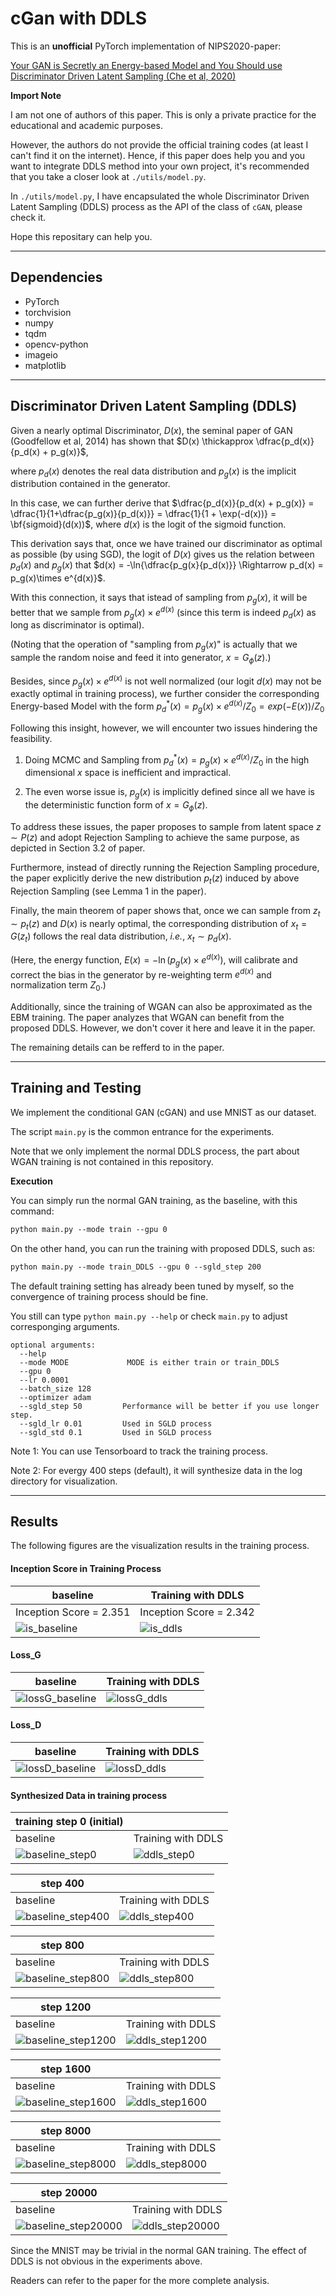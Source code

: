 # cGan with DDLS

This is an **unofficial** PyTorch implementation of NIPS2020-paper: 

[Your GAN is Secretly an Energy-based Model and You Should use Discriminator Driven Latent Sampling (Che et al, 2020)](https://arxiv.org/abs/2003.06060)

**Import Note**

I am not one of authors of this paper. This is only a private practice for the educational and academic purposes.

However, the authors do not provide the official training codes (at least I can't find it on the internet). Hence, if this paper does help you and you want to integrate DDLS method into your own project, it's recommended that you take a closer look at `./utils/model.py`.

In `./utils/model.py`, I have encapsulated the whole Discriminator Driven Latent Sampling (DDLS) process as the API of the class of `cGAN`, please check it.

Hope this repositary can help you.


---------------------------------------------------------------------------
## Dependencies

* PyTorch
* torchvision
* numpy
* tqdm
* opencv-python
* imageio
* matplotlib

---------------------------------------------------------------------------
## Discriminator Driven Latent Sampling (DDLS)

Given a nearly optimal Discriminator, $D(x)$, the seminal paper of GAN (Goodfellow et al, 2014) has shown that $D(x) \thickapprox \dfrac{p_d(x)}{p_d(x) + p_g(x)}$,

where $p_d(x)$ denotes the real data distribution and $p_g(x)$ is the implicit distribution contained in the generator.

In this case, we can further derive that $\dfrac{p_d(x)}{p_d(x) + p_g(x)} = \dfrac{1}{1+\dfrac{p_g(x)}{p_d(x)}} = \dfrac{1}{1 + \exp(-d(x))} = \bf{sigmoid}(d(x))$, 
where $d(x)$ is the logit of the sigmoid function.

This derivation says that, once we have trained our discriminator as optimal as possible (by using SGD), the logit of $D(x)$ gives us the relation between $p_d(x)$ and $p_g(x)$ that $d(x) = -\ln{\dfrac{p_g(x}{p_d(x)}} \Rightarrow p_d(x) = p_g(x)\times e^{d(x)}$.

With this connection, it says that istead of sampling from $p_g(x)$, it will be better that we sample from $p_g(x)\times e^{d(x)}$ (since this term is indeed $p_d(x)$ as long as discriminator is optimal). 

(Noting that the operation of "sampling from $p_g(x)$" is actually that we sample the random noise and feed it into generator, $x = G_\phi(z)$.)

Besides, since $p_g(x)\times e^{d(x)}$ is not well normalized (our logit $d(x)$ may not be exactly optimal in training process), we further consider the corresponding Energy-based Model with the form $p^*_{d}(x) = p_g(x)\times e^{d(x)} / Z_{0} = exp(-E(x)) / Z_0$

Following this insight, however, we will encounter two issues hindering the feasibility.

1. Doing MCMC and Sampling from $p^*_{d}(x) = p_g(x)\times e^{d(x)} / Z_{0}$ in the high dimensional $x$ space is inefficient and impractical.

2. The even worse issue is, $p_g(x)$ is implicitly defined since all we have is the deterministic function form of $x = G_\phi(z)$.

To address these issues, the paper proposes to sample from latent space $z \sim P(z)$ and adopt Rejection Sampling to achieve the same purpose, as depicted in Section 3.2 of paper.

Furthermore, instead of directly running the Rejection Sampling procedure, the paper explicitly derive the new distribution $p_t(z)$ induced by above Rejection Sampling (see Lemma 1 in the paper).

Finally, the main theorem of paper shows that, once we can sample from $z_t\sim p_t(z)$ and $D(x)$ is nearly optimal, the corresponding distribution of $x_t = G(z_t)$ follows the real data distribution, *i.e.*, $x_t \sim p_d(x)$.

(Here, the energy function, $E(x) = - \ln{(p_g(x)\times e^{d(x)})}$, will calibrate and correct the bias in the generator by re-weighting term $e^{d(x)}$ and normalization term $Z_0$.)

Additionally, since the training of WGAN can also be approximated as the EBM training. The paper analyzes that WGAN can benefit from the proposed DDLS. However, we don't cover it here and leave it in the paper.

The remaining details can be refferd to in the paper.

---------------------------------------------------------------------------
## Training and Testing

We implement the conditional GAN (cGAN) and use MNIST as our dataset.

The script `main.py` is the common entrance for the experiments.

Note that we only implement the normal DDLS process, the part about WGAN training is not contained in this repository.

**Execution**

You can simply run the normal GAN training, as the baseline, with this command:

```markdown
python main.py --mode train --gpu 0
```

On the other hand, you can run the training with proposed DDLS, such as:

```markdown
python main.py --mode train_DDLS --gpu 0 --sgld_step 200
```

The default training setting has already been tuned by myself, so the convergence of training process should be fine.

You still can type `python main.py --help` or check `main.py` to adjust corresponging arguments.

```
optional arguments:
  --help          
  --mode MODE             MODE is either train or train_DDLS
  --gpu 0       
  --lr 0.0001          
  --batch_size 128   
  --optimizer adam
  --sgld_step 50         Performance will be better if you use longer step.
  --sgld_lr 0.01         Used in SGLD process
  --sgld_std 0.1         Used in SGLD process
```

Note 1: You can use Tensorboard to track the training process.

Note 2: For evergy 400 steps (default), it will synthesize data in the log directory for visualization.


---------------------------------------------------------------------------
## Results


The following figures are the visualization results in the training process.

#### Inception Score in Training Process
| baseline | Training with DDLS|
| ---------- | ---------- |
| Inception Score = 2.351 | Inception Score = 2.342 |
| ![is_baseline](assets/basline/inception_score.png)| ![is_ddls](assets/DDLS/inception_score.png)|

#### Loss_G
| baseline | Training with DDLS|
| ---------- | ---------- |
| ![lossG_baseline](assets/basline/loss_G.png)| ![lossG_ddls](assets/DDLS/loss_G.png)|

#### Loss_D
| baseline | Training with DDLS|
| ---------- | ---------- |
| ![lossD_baseline](assets/basline/loss_D.png)| ![lossD_ddls](assets/DDLS/loss_D.png)|

#### Synthesized Data in training process

| training step 0 (initial)||
| ---------- |--------------|
| baseline | Training with DDLS|
| ![baseline_step0](assets/basline/_train_logging/sampled_image_00000001.png)| ![ddls_step0](assets/DDLS/_train_logging/sampled_image_00000001.png)|

| step 400||
| ---------- |--------------|
| baseline | Training with DDLS|
| ![baseline_step400](assets/basline/_train_logging/sampled_image_00000401.png)| ![ddls_step400](assets/DDLS/_train_logging/sampled_image_00000401.png)|

| step 800||
| ---------- |--------------|
| baseline | Training with DDLS|
| ![baseline_step800](assets/basline/_train_logging/sampled_image_00000801.png)| ![ddls_step800](assets/DDLS/_train_logging/sampled_image_00000801.png)|

| step 1200||
| ---------- |--------------|
| baseline | Training with DDLS|
| ![baseline_step1200](assets/basline/_train_logging/sampled_image_00001201.png)| ![ddls_step1200](assets/DDLS/_train_logging/sampled_image_00001201.png)|

| step 1600||
| ---------- |--------------|
| baseline | Training with DDLS|
| ![baseline_step1600](assets/basline/_train_logging/sampled_image_00001601.png)| ![ddls_step1600](assets/DDLS/_train_logging/sampled_image_00001601.png)|

| step 8000||
| ---------- |--------------|
| baseline | Training with DDLS|
| ![baseline_step8000](assets/basline/_train_logging/sampled_image_00008001.png)| ![ddls_step8000](assets/DDLS/_train_logging/sampled_image_00008001.png)|

| step 20000||
| ---------- |--------------|
| baseline | Training with DDLS|
| ![baseline_step20000](assets/basline/_train_logging/sampled_image_00020001.png)| ![ddls_step20000](assets/DDLS/_train_logging/sampled_image_00020001.png)|

Since the MNIST may be trivial in the normal GAN training. The effect of DDLS is not obvious in the experiments above. 

Readers can refer to the paper for the more complete analysis.
